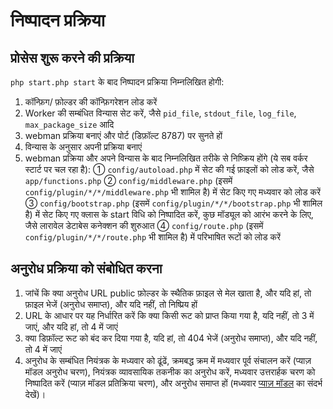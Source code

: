 # निष्पादन प्रक्रिया

## प्रोसेस शुरू करने की प्रक्रिया

`php start.php start` के बाद निष्पादन प्रक्रिया निम्नलिखित होगी:

1. कॉन्फ़िग/ फ़ोल्डर की कॉन्फ़िगरेशन लोड करें
2. Worker की सम्बंधित विन्यास सेट करें, जैसे `pid_file`, `stdout_file`, `log_file`, `max_package_size` आदि
3. webman प्रक्रिया बनाएं और पोर्ट (डिफ़ॉल्ट 8787) पर सुनते हों
4. विन्यास के अनुसार अपनी प्रक्रिया बनाएं
5. webman प्रक्रिया और अपने विन्यास के बाद निम्नलिखित तरीके से निष्क्रिय होंगे (ये सब वर्कर स्टार्ट पर चल रहा है):
  ① `config/autoload.php` में सेट की गई फ़ाइलों को लोड करें, जैसे `app/functions.php`
  ② `config/middleware.php` (इसमें `config/plugin/*/*/middleware.php` भी शामिल है) में सेट किए गए मध्यवार को लोड करें
  ③ `config/bootstrap.php` (इसमें `config/plugin/*/*/bootstrap.php` भी शामिल है) में सेट किए गए क्लास के start विधि को निष्पादित करें, कुछ मॉड्यूल को आरंभ करने के लिए, जैसे लारावेल डेटाबेस कनेक्शन की शुरुआत
  ④ `config/route.php` (इसमें `config/plugin/*/*/route.php` भी शामिल है) में परिभाषित रूटों को लोड करें

## अनुरोध प्रक्रिया को संबोधित करना
1. जांचें कि क्या अनुरोध URL public फ़ोल्डर के स्थैतिक फ़ाइल से मेल खाता है, और यदि हां, तो फ़ाइल भेजें (अनुरोध समाप्त), और यदि नहीं, तो निष्प्रिय हों
2. URL के आधार पर यह निर्धारित करें कि क्या किसी रूट को प्राप्त किया गया है, यदि नहीं, तो 3 में जाएं, और यदि हां, तो 4 में जाएं
3. क्या डिफ़ॉल्ट रूट को बंद कर दिया गया है, यदि हां, तो 404 भेजें (अनुरोध समाप्त), और यदि नहीं, तो 4 में जाएं
4. अनुरोध के सम्बंधित नियंत्रक के मध्यवार को ढूंढें, क्रमबद्ध क्रम में मध्यवार पूर्व संचालन करें (प्याज़ मॉडल अनुरोध चरण), नियंत्रक व्यावसायिक तकनीक का अनुरोध करें, मध्यवार उत्तरार्हक चरण को निष्पादित करें (प्याज़ मॉडल प्रतिक्रिया चरण), और अनुरोध समाप्त हों (मध्यवार [प्याज़ मॉडल](https://www.workerman.net/doc/webman/middleware.html#%E0%A4%AE%E0%A4%BF%E0%A4%A8%E0%A5%87%E0%A4%A4%E0%A4%BE%E0%A4%B0) का संदर्भ देखें)।
